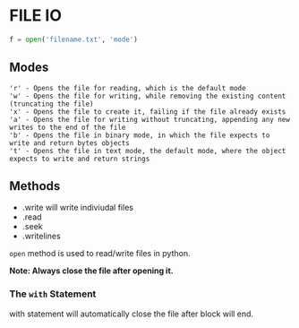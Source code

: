 # FILE IO

```python
f = open('filename.txt', 'mode')
```

## Modes

```text
'r' - Opens the file for reading, which is the default mode
'w' - Opens the file for writing, while removing the existing content (truncating the file)
'x' - Opens the file to create it, failing if the file already exists
'a' - Opens the file for writing without truncating, appending any new writes to the end of the file
'b' - Opens the file in binary mode, in which the file expects to write and return bytes objects
't' - Opens the file in text mode, the default mode, where the object expects to write and return strings
```

## Methods

- .write will write indiviudal files
- .read
- .seek
- .writelines

`open` method is used to read/write files in python.

**Note: Always close the file after opening it.**

### The `with` Statement

with statement will automatically close  the file after block will end.
